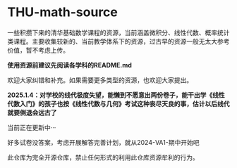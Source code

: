 # THU-math-source
一些积攒下来的清华基础数学课程的资源，当前涵盖微积分、线性代数、概率统计类课程。主要收集较新的、当前教学体系下的资源，过古早的资源一般无太大参考价值，暂不考虑上传。

**使用资源前建议先阅读各学科的README.md**

欢迎大家纠错和补充。如果需要更多类型的资源，也欢迎大家提出。

**2025.1.4：对学校的线代极度失望，能懒到不愿意出两份卷子，能干出学《线性代数入门》的孩子也按《线性代数与几何》考试这种丧尽天良的事，估计以后线代就要倒退会远古了**

当前正在更新中···

好多试卷没答案，考虑开展解答完善计划，就从2024-VA1-期中开始吧

此仓库为完全开源仓库，禁止任何形式的利用此仓库资源牟利的行为。
